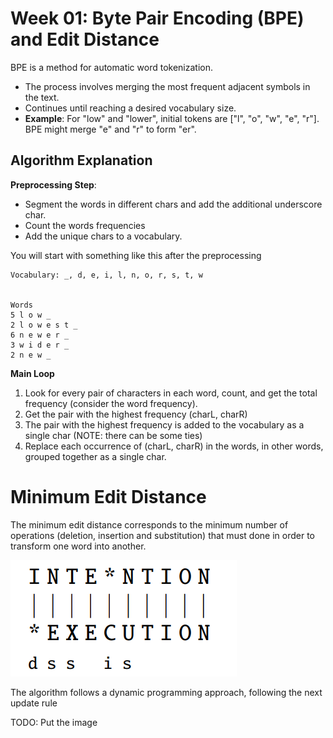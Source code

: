 # Week 01: Byte Pair Encoding (BPE) and Edit Distance

BPE is a method for automatic word tokenization.
- The process involves merging the most frequent adjacent symbols in the text.
- Continues until reaching a desired vocabulary size.
- **Example**: For "low" and "lower", initial tokens are ["l", "o", "w", "e", "r"]. BPE might merge "e" and "r" to form "er".

## Algorithm Explanation 

**Preprocessing Step**: 
- Segment the words in different chars and add the additional underscore char.
- Count the words frequencies 
- Add the unique chars to a vocabulary.

You will start with something like this after the preprocessing

```
Vocabulary: _, d, e, i, l, n, o, r, s, t, w


Words
5 l o w _
2 l o w e s t _
6 n e w e r _
3 w i d e r _
2 n e w _
```

**Main Loop**
1. Look for every pair of characters in each word, count, and get the total frequency (consider the word frequency).
2. Get the pair with the highest frequency (charL, charR)
3. The pair with the highest frequency is added to the vocabulary as a single char (NOTE: there can be some ties)
4. Replace each occurrence of (charL, charR) in the words, in other words, grouped together as a single char.

# Minimum Edit Distance

The minimum edit distance corresponds to the minimum number of operations (deletion, insertion and substitution) that must done in order to transform one word into another.

![](assets/alignment.png)

The algorithm follows a dynamic programming approach, following the next update rule

TODO: Put the image